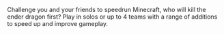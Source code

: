 Challenge you and your friends to speedrun Minecraft, who will kill the ender dragon first? Play in solos or up to 4 teams with a range of additions to speed up and improve gameplay.